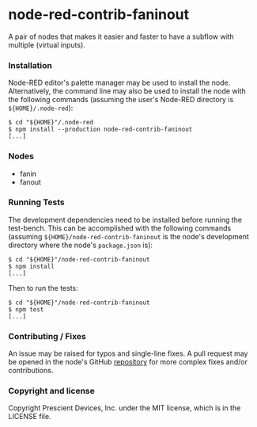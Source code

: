node-red-contrib-faninout
=========================

A pair of nodes that makes it easier and faster to have a subflow with multiple
(virtual inputs).

### Installation

Node-RED editor's palette manager may be used to install the node.
Alternatively, the command line may also be used to install the node with the
following commands (assuming the user's Node-RED directory is
`${HOME}/.node-red`):

    $ cd "${HOME}"/.node-red
    $ npm install --production node-red-contrib-faninout
    [...]

### Nodes

 - fanin
 - fanout

### Running Tests

The development dependencies need to be installed before running the test-bench.
This can be accomplished with the following commands (assuming
`${HOME}/node-red-contrib-faninout` is the node's development directory where
the node's `package.json` is):

    $ cd "${HOME}"/node-red-contrib-faninout
    $ npm install
    [...]

Then to run the tests:

    $ cd "${HOME}"/node-red-contrib-faninout
    $ npm test
    [...]

### Contributing / Fixes

An issue may be raised for typos and single-line fixes. A pull request may be
opened in the node's GitHub
[repository](https://github.com/prescient-devices/PD-Nodes) for more complex
fixes and/or contributions.

### Copyright and license

Copyright Prescient Devices, Inc. under the MIT license, which is in the LICENSE
file.
